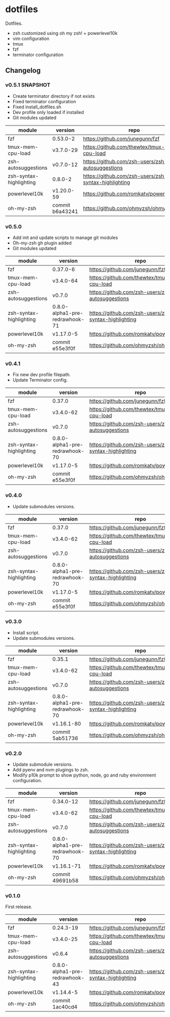 # dotfiles

Dotfiles.

- zsh customized using oh my zsh! + powerlevel10k
- vim configuration
- tmux
- fzf
- terminator configuration

## Changelog

### v0.5.1 SNAPSHOT

- Create terminator directory if not exists
- Fixed terminator configuration
- Fixed install_dotfiles.sh 
- Dev profile only loaded if installed
- Git modules updated

|module|version|repo|
|------|-------|----|
|fzf|0.53.0-2|https://github.com/junegunn/fzf|
|tmux-mem-cpu-load|v3.7.0-29|https://github.com/thewtex/tmux-mem-cpu-load|
|zsh-autosuggestions|v0.7.0-12|https://github.com/zsh-users/zsh-autosuggestions|
|zsh-syntax-highlighting|0.8.0-2|https://github.com/zsh-users/zsh-syntax-highlighting|
|powerlevel10k|v1.20.0-59|https://github.com/romkatv/powerlevel10k|
|oh-my-zsh|commit b6a43241|https://github.com/ohmyzsh/ohmyzsh|

### v0.5.0

- Add init and update scripts to manage git modules
- Oh-my-zsh gh plugin added
- Git modules updated

|module|version|repo|
|------|-------|----|
|fzf|0.37.0-6|https://github.com/junegunn/fzf|
|tmux-mem-cpu-load|v3.4.0-64|https://github.com/thewtex/tmux-mem-cpu-load|
|zsh-autosuggestions|v0.7.0|https://github.com/zsh-users/zsh-autosuggestions|
|zsh-syntax-highlighting|0.8.0-alpha1-pre-redrawhook-71|https://github.com/zsh-users/zsh-syntax-highlighting|
|powerlevel10k|v1.17.0-5|https://github.com/romkatv/powerlevel10k|
|oh-my-zsh|commit e55e3f0f|https://github.com/ohmyzsh/ohmyzsh|

### v0.4.1

- Fix new dev profile filepath.
- Update Terminator config.

|module|version|repo|
|------|-------|----|
|fzf|0.37.0|https://github.com/junegunn/fzf|
|tmux-mem-cpu-load|v3.4.0-62|https://github.com/thewtex/tmux-mem-cpu-load|
|zsh-autosuggestions|v0.7.0|https://github.com/zsh-users/zsh-autosuggestions|
|zsh-syntax-highlighting|0.8.0-alpha1-pre-redrawhook-70|https://github.com/zsh-users/zsh-syntax-highlighting|
|powerlevel10k|v1.17.0-5|https://github.com/romkatv/powerlevel10k|
|oh-my-zsh|commit e55e3f0f|https://github.com/ohmyzsh/ohmyzsh|

### v0.4.0

- Update submodules versions.

|module|version|repo|
|------|-------|----|
|fzf|0.37.0|https://github.com/junegunn/fzf|
|tmux-mem-cpu-load|v3.4.0-62|https://github.com/thewtex/tmux-mem-cpu-load|
|zsh-autosuggestions|v0.7.0|https://github.com/zsh-users/zsh-autosuggestions|
|zsh-syntax-highlighting|0.8.0-alpha1-pre-redrawhook-70|https://github.com/zsh-users/zsh-syntax-highlighting|
|powerlevel10k|v1.17.0-5|https://github.com/romkatv/powerlevel10k|
|oh-my-zsh|commit e55e3f0f|https://github.com/ohmyzsh/ohmyzsh|

### v0.3.0

- Install script.
- Update submodules versions.

|module|version|repo|
|------|-------|----|
|fzf|0.35.1|https://github.com/junegunn/fzf|
|tmux-mem-cpu-load|v3.4.0-62|https://github.com/thewtex/tmux-mem-cpu-load|
|zsh-autosuggestions|v0.7.0|https://github.com/zsh-users/zsh-autosuggestions|
|zsh-syntax-highlighting|0.8.0-alpha1-pre-redrawhook-70|https://github.com/zsh-users/zsh-syntax-highlighting|
|powerlevel10k|v1.16.1-80|https://github.com/romkatv/powerlevel10k|
|oh-my-zsh|commit 5ab51736|https://github.com/ohmyzsh/ohmyzsh|

### v0.2.0

- Update submodule versions.
- Add pyenv and nvm plugings to zsh.
- Modify p10k prompt to show python, node, go and ruby environment configuration.

|module|version|repo|
|------|-------|----|
|fzf|0.34.0-12|https://github.com/junegunn/fzf|
|tmux-mem-cpu-load|v3.4.0-62|https://github.com/thewtex/tmux-mem-cpu-load|
|zsh-autosuggestions|v0.7.0|https://github.com/zsh-users/zsh-autosuggestions|
|zsh-syntax-highlighting|0.8.0-alpha1-pre-redrawhook-70|https://github.com/zsh-users/zsh-syntax-highlighting|
|powerlevel10k|v1.16.1-71|https://github.com/romkatv/powerlevel10k|
|oh-my-zsh|commit 49691b58|https://github.com/ohmyzsh/ohmyzsh|

### v0.1.0

First release.

|module|version|repo|
|------|-------|----|
|fzf|0.24.3-19|https://github.com/junegunn/fzf|
|tmux-mem-cpu-load|v3.4.0-25|https://github.com/thewtex/tmux-mem-cpu-load|
|zsh-autosuggestions|v0.6.4|https://github.com/zsh-users/zsh-autosuggestions|
|zsh-syntax-highlighting|0.8.0-alpha1-pre-redrawhook-43|https://github.com/zsh-users/zsh-syntax-highlighting|
|powerlevel10k|v1.14.4-5|https://github.com/romkatv/powerlevel10k|
|oh-my-zsh|commit 1ac40cd4|https://github.com/ohmyzsh/ohmyzsh|
